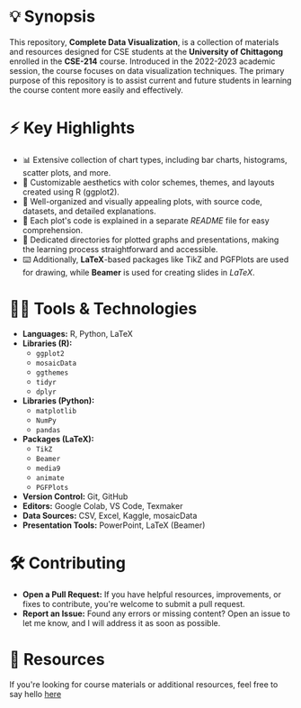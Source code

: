 
# 💡 Synopsis

This repository, **Complete Data Visualization**, is a collection of materials and resources designed for CSE students at the **University of Chittagong** enrolled in the **CSE-214** course. Introduced in the 2022-2023 academic session, the course focuses on data visualization techniques. The primary purpose of this repository is to assist current and future students in learning the course content more easily and effectively.

# ⚡ Key Highlights
- 📊 Extensive collection of chart types, including bar charts, histograms, scatter plots, and more.
- 🎨 Customizable aesthetics with color schemes, themes, and layouts created using R (ggplot2).
- 🚀 Well-organized and visually appealing plots, with source code, datasets, and detailed explanations.
- 📁 Each plot's code is explained in a separate *README* file for easy comprehension.
- 📖 Dedicated directories for plotted graphs and presentations, making the learning process straightforward and accessible.
- ⌨️ Additionally, **LaTeX**-based packages like TikZ and PGFPlots are used for drawing, while **Beamer** is used for creating slides in *LaTeX*.

# 👨‍💻 Tools & Technologies
- **Languages:** R, Python, LaTeX
- **Libraries (R):**  
  - `ggplot2`  
  - `mosaicData`
  - `ggthemes`
  - `tidyr`  
  - `dplyr`  
- **Libraries (Python):**  
  - `matplotlib`  
  - `NumPy`
  - `pandas`
- **Packages (LaTeX):**  
  - `TikZ`  
  - `Beamer`
  - `media9`
  - `animate`
  - `PGFPlots`
- **Version Control:** Git, GitHub
- **Editors:** Google Colab, VS Code, Texmaker
- **Data Sources:** CSV, Excel, Kaggle, mosaicData
- **Presentation Tools:** PowerPoint, LaTeX (Beamer)

# 🛠 Contributing
- **Open a Pull Request:** If you have helpful resources, improvements, or fixes to contribute, you're welcome to submit a pull request.
- **Report an Issue:** Found any errors or missing content? Open an issue to let me know, and I will address it as soon as possible.

# 🧾 Resources
If you're looking for course materials or additional resources, feel free to say hello [here](https://t.me/Emon_4075)
